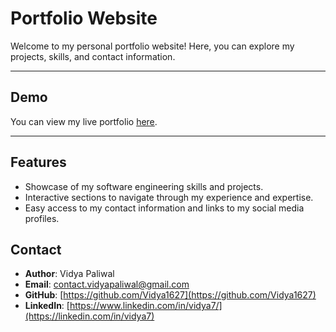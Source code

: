 # Portfolio Website

Welcome to my personal portfolio website! Here, you can explore my projects, skills, and contact information.

---

## Demo

You can view my live portfolio [here](https://your-live-portfolio-link.com).

---

## Features

- Showcase of my software engineering skills and projects.
- Interactive sections to navigate through my experience and expertise.
- Easy access to my contact information and links to my social media profiles.


## Contact

- **Author**: Vidya Paliwal
- **Email**: [contact.vidyapaliwal@gmail.com](contact.vidyapaliwal@gmail.com)
- **GitHub**: [https://github.com/Vidya1627](https://github.com/Vidya1627)
- **LinkedIn**: [https://www.linkedin.com/in/vidya7/](https://linkedin.com/in/vidya7)
